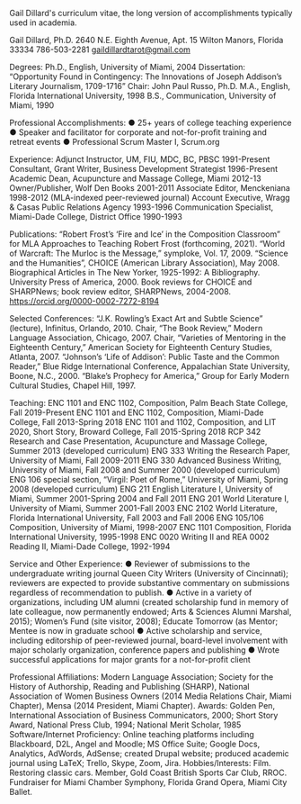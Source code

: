 Gail Dillard's curriculum vitae, the long version of accomplishments typically used in academia.

Gail Dillard, Ph.D.
2640 N.E. Eighth Avenue, Apt. 15
Wilton Manors, Florida 33334
786-503-2281		gaildillardtarot@gmail.com

Degrees: 	Ph.D., English, University of Miami, 2004
Dissertation: “Opportunity Found in Contingency: The Innovations of Joseph Addison’s 
Literary Journalism, 1709-1716” Chair: John Paul Russo, Ph.D.
M.A., English, Florida International University, 1998
B.S., Communication, University of Miami, 1990

Professional Accomplishments:
●	25+ years of college teaching experience
●	Speaker and facilitator for corporate and not-for-profit training and retreat events
●	Professional Scrum Master I, Scrum.org

Experience:
Adjunct Instructor, UM, FIU, MDC, BC, PBSC			1991-Present
Consultant, Grant Writer, Business Development Strategist	1996-Present
Academic Dean, Acupuncture and Massage College, Miami	2012-13
Owner/Publisher, Wolf Den Books				2001-2011
Associate Editor, Menckeniana					1998-2012
(MLA-indexed peer-reviewed journal)
Account Executive, Wragg & Casas Public Relations Agency	1993-1996
Communication Specialist, Miami-Dade College, District Office	1990-1993

Publications:
“Robert Frost’s ‘Fire and Ice’ in the Composition Classroom” for MLA Approaches to Teaching Robert Frost (forthcoming, 2021).
“World of Warcraft: The Murloc is the Message,” symploke, Vol. 17, 2009.
“Science and the Humanities”, CHOICE (American Library Association), May 2008.
Biographical Articles in The New Yorker, 1925-1992: A Bibliography.  University Press of 	America, 2000.
Book reviews for CHOICE and SHARPNews; book review editor, SHARPNews, 2004-2008.
https://orcid.org/0000-0002-7272-8194

Selected Conferences: 
“J.K. Rowling’s Exact Art and Subtle Science” (lecture), Infinitus, Orlando, 2010.
Chair, “The Book Review,” Modern Language Association, Chicago, 2007.
Chair, “Varieties of Mentoring in the Eighteenth Century,” American Society for Eighteenth Century Studies, Atlanta, 2007.
 “Johnson’s ‘Life of Addison’: Public Taste and the Common Reader,” Blue Ridge International Conference, Appalachian State University, Boone, N.C., 2000.
“Blake’s Prophecy for America,” Group for Early Modern Cultural Studies, Chapel Hill, 1997.

Teaching:
ENC 1101 and ENC 1102, Composition, Palm Beach State College, Fall 2019-Present
ENC 1101 and ENC 1102, Composition, Miami-Dade College, Fall 2013-Spring 2018
ENC 1101 and 1102, Composition, and LIT 2020, Short Story, Broward College, Fall 2015-Spring 2018
RCP 342 Research and Case Presentation, Acupuncture and Massage College, Summer 2013
(developed curriculum)
ENG 333 Writing the Research Paper, University of Miami, Fall 2009-2011
ENG 330 Advanced Business Writing, University of Miami, Fall 2008 and Summer 2000 (developed curriculum)
ENG 106 special section, “Virgil: Poet of Rome,” University of Miami, Spring 2008
(developed curriculum)
ENG 211 English Literature I, University of Miami, Summer 2001-Spring 2004 and Fall 2011
ENG 201 World Literature I, University of Miami, Summer 2001-Fall 2003
ENC 2102 World Literature, Florida International University, Fall 2003 and Fall 2006
ENG 105/106 Composition, University of Miami, 1998-2007
ENC 1101 Composition, Florida International University, 1995-1998
ENC 0020 Writing II and REA 0002 Reading II, Miami-Dade College, 1992-1994

Service and Other Experience: 
●	Reviewer of submissions to the undergraduate writing journal Queen City Writers (University of Cincinnati); reviewers are expected to provide substantive commentary on submissions regardless of recommendation to publish.
●	Active in a variety of organizations, including UM alumni (created scholarship fund in memory of late colleague, now permanently endowed; Arts & Sciences Alumni Marshal, 2015); Women’s Fund (site visitor, 2008); Educate Tomorrow (as Mentor; Mentee is now in graduate school 
●	Active scholarship and service, including editorship of peer-reviewed journal, board-level involvement with major scholarly organization, conference papers and publishing
●	Wrote successful applications for major grants for a not-for-profit client

Professional Affiliations: Modern Language Association; Society for the History of Authorship, Reading and Publishing (SHARP), National Association of Women Business Owners (2014 Media Relations Chair, Miami Chapter), Mensa (2014 President, Miami Chapter). 
Awards: Golden Pen, International Association of Business Communicators, 2000; Short Story Award, National Press Club, 1994; National Merit Scholar, 1985
Software/Internet Proficiency: Online teaching platforms including Blackboard, D2L, Angel and Moodle; MS Office Suite; Google Docs, Analytics, AdWords, AdSense; created Drupal website; produced academic journal using LaTeX; Trello, Skype, Zoom, Jira.
Hobbies/Interests: Film. Restoring classic cars. Member, Gold Coast British Sports Car Club, RROC. Fundraiser for Miami Chamber Symphony, Florida Grand Opera, Miami City Ballet.
